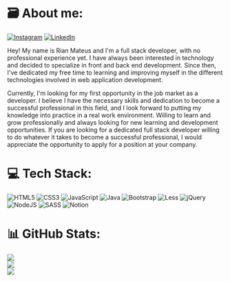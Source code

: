 # 🗃 About me:
[![Instagram](https://img.shields.io/badge/Instagram-%23E4405F.svg?logo=Instagram&logoColor=white)](https://www.instagram.com/rianmarques2002/) [![LinkedIn](https://img.shields.io/badge/LinkedIn-%230077B5.svg?logo=linkedin&logoColor=white)](https://www.linkedin.com/in/rian-marques/) 

  Hey! My name is Rian Mateus and I'm a full stack developer, with no professional experience yet. I have always been interested in technology and decided to specialize in front and back end development. Since then, I've dedicated my free time to learning and improving myself in the different technologies involved in web application development.
  
  Currently, I'm looking for my first opportunity in the job market as a developer. I believe I have the necessary skills and dedication to become a successful professional in this field, and I look forward to putting my knowledge into practice in a real work environment. Willing to learn and grow professionally and always looking for new learning and development opportunities. If you are looking for a dedicated full stack developer willing to do whatever it takes to become a successful professional, I would appreciate the opportunity to apply for a position at your company.

# 💻 Tech Stack:
![HTML5](https://img.shields.io/badge/html5-%23E34F26.svg?style=for-the-badge&logo=html5&logoColor=white) ![CSS3](https://img.shields.io/badge/css3-%231572B6.svg?style=for-the-badge&logo=css3&logoColor=white) ![JavaScript](https://img.shields.io/badge/javascript-%23323330.svg?style=for-the-badge&logo=javascript&logoColor=%23F7DF1E) ![Java](https://img.shields.io/badge/java-%23ED8B00.svg?style=for-the-badge&logo=java&logoColor=white) ![Bootstrap](https://img.shields.io/badge/bootstrap-%23563D7C.svg?style=for-the-badge&logo=bootstrap&logoColor=white) ![Less](https://img.shields.io/badge/less-2B4C80?style=for-the-badge&logo=less&logoColor=white) ![jQuery](https://img.shields.io/badge/jquery-%230769AD.svg?style=for-the-badge&logo=jquery&logoColor=white) ![NodeJS](https://img.shields.io/badge/node.js-6DA55F?style=for-the-badge&logo=node.js&logoColor=white) ![SASS](https://img.shields.io/badge/SASS-hotpink.svg?style=for-the-badge&logo=SASS&logoColor=white) ![Notion](https://img.shields.io/badge/Notion-%23000000.svg?style=for-the-badge&logo=notion&logoColor=white)
# 📊 GitHub Stats:
![](https://github-readme-stats.vercel.app/api?username=RianMarques-2002&theme=radical&hide_border=false&include_all_commits=false&count_private=false)<br/>
![](https://github-readme-streak-stats.herokuapp.com/?user=RianMarques-2002&theme=radical&hide_border=false)<br/>
![](https://github-readme-stats.vercel.app/api/top-langs/?username=RianMarques-2002&theme=radical&hide_border=false&include_all_commits=false&count_private=false&layout=compact)
